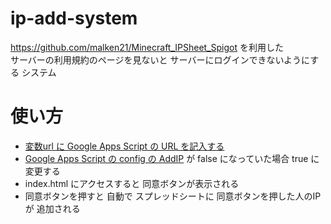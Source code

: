 # ip-add-system
https://github.com/malken21/Minecraft_IPSheet_Spigot を利用した
<br>
サーバーの利用規約のページを見ないと サーバーにログインできないようにする システム
# 使い方
- [変数url に Google Apps Script の URL を記入する](index.html#L11)
- [Google Apps Script の config の AddIP](https://github.com/malken21/Minecraft_IPSheet_Spigot/blob/main/GAS/config.js#L4) が false になっていた場合 true に 変更する 
- index.html にアクセスすると 同意ボタンが表示される
- 同意ボタンを押すと 自動で スプレッドシートに 同意ボタンを押した人のIP が 追加される
